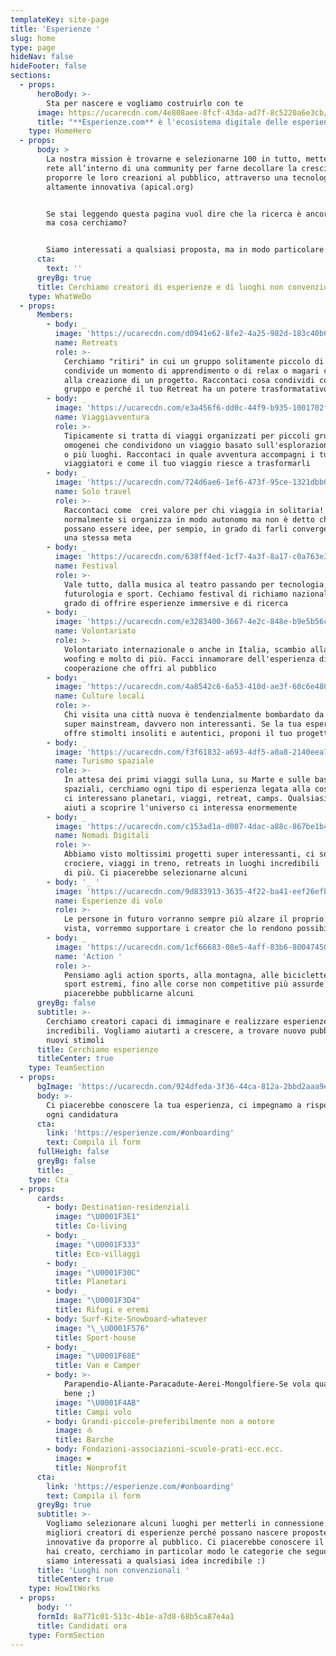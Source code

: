 ```yaml
---
templateKey: site-page
title: 'Esperienze '
slug: home
type: page
hideNav: false
hideFooter: false
sections:
  - props:
      heroBody: >-
        Sta per nascere e vogliamo costruirlo con te
      image: https://ucarecdn.com/4e808aee-8fcf-43da-ad7f-8c5220a6e3cb/-/crop/1110x1234/122,408/-/preview/
      title: "**Esperienze.com** è l'ecosistema digitale delle esperienze trasformative."
    type: HomeHero
  - props:
      body: >
        La nostra mission è trovarne e selezionarne 100 in tutto, metterli in
        rete all’interno di una community per farne decollare la crescita e
        proporre le loro creazioni al pubblico, attraverso una tecnologia
        altamente innovativa (apical.org)


        Se stai leggendo questa pagina vuol dire che la ricerca è ancora aperta,
        ma cosa cerchiamo?


        Siamo interessati a qualsiasi proposta, ma in modo particolare a queste:
      cta:
        text: ''
      greyBg: true
      title: Cerchiamo creatori di esperienze e di luoghi non convenzionali
    type: WhatWeDo
  - props:
      Members:
        - body: _
          image: 'https://ucarecdn.com/d0941e62-8fe2-4a25-982d-183c40b0a0d6/'
          name: Retreats
          role: >-
            Cerchiamo "ritiri" in cui un gruppo solitamente piccolo di persone
            condivide un momento di apprendimento o di relax o magari collabora
            alla creazione di un progetto. Raccontaci cosa condividi con il tuo
            gruppo e perché il tuo Retreat ha un potere trasformatativo
        - body: _
          image: 'https://ucarecdn.com/e3a456f6-dd0c-44f9-b935-1001702f4ab6/'
          name: Viaggiavventura
          role: >-
            Tipicamente si tratta di viaggi organizzati per piccoli gruppi
            omogenei che condividono un viaggio basato sull'esplorazione di uno
            o più luoghi. Raccontaci in quale avventura accompagni i tuoi
            viaggiatori e come il tuo viaggio riesce a trasformarli
        - body: _
          image: 'https://ucarecdn.com/724d6ae6-1ef6-473f-95ce-1321dbb042e0/'
          name: Solo travel
          role: >-
            Raccontaci come  crei valore per chi viaggia in solitaria! Chi li fa
            normalmente si organizza in modo autonomo ma non è detto che non ci
            possano essere idee, per sempio, in grado di farli convergere verso
            una stessa meta
        - body: _
          image: 'https://ucarecdn.com/638ff4ed-1cf7-4a3f-8a17-c0a763e3aaa0/'
          name: Festival
          role: >-
            Vale tutto, dalla musica al teatro passando per tecnologia,
            futurologia e sport. Cechiamo festival di richiamo nazionale in
            grado di offrire esperienze immersive e di ricerca
        - body: _
          image: 'https://ucarecdn.com/e3283400-3667-4e2c-848e-b9e5b56c4b98/'
          name: Volontariato
          role: >-
            Volontariato internazionale o anche in Italia, scambio alla pari,
            woofing e molto di più. Facci innamorare dell'esperienza di
            cooperazione che offri al pubblico
        - body: _
          image: 'https://ucarecdn.com/4a8542c6-6a53-410d-ae3f-60c6e480c594/'
          name: Culture locali
          role: >-
            Chi visita una città nuova è tendenzialmente bombardato da offerte
            super mainstream, davvero non interessanti. Se la tua esperienza
            offre stimolti insoliti e autentici, proponi il tuo progetto  
        - body: _
          image: 'https://ucarecdn.com/f3f61832-a693-4df5-a0a8-2140eea7d918/'
          name: Turismo spaziale
          role: >-
            In attesa dei primi viaggi sulla Luna, su Marte e sulle basi
            spaziali, cerchiamo ogni tipo di esperienza legata alla cosmologia,
            ci interessano planetari, viaggi, retreat, camps. Qualsiasi cosa che
            aiuti a scoprire l'universo ci interessa enormemente
        - body: _
          image: 'https://ucarecdn.com/c153ad1a-d007-4dac-a88c-867be1b4659c/'
          name: Nomadi Digitali
          role: >-
            Abbiamo visto moltissimi progetti super interessanti, ci sono
            crociere, viaggi in treno, retreats in luoghi incredibili  e molto
            di più. Ci piacerebbe selezionarne alcuni 
        - body: '_ '
          image: 'https://ucarecdn.com/9d833913-3635-4f22-ba41-eef26efb277e/'
          name: Esperienze di volo
          role: >-
            Le persone in futuro vorranno sempre più alzare il proprio punto di
            vista, vorremmo supportare i creator che lo rendono possibile
        - body: _
          image: 'https://ucarecdn.com/1cf66683-08e5-4aff-83b6-800474504d64/'
          name: 'Action '
          role: >-
            Pensiamo agli action sports, alla montagna, alle biciclette e agli
            sport estremi, fino alle corse non competitive più assurde. Ci
            piacerebbe pubblicarne alcuni
      greyBg: false
      subtitle: >-
        Cerchiamo creatori capaci di immaginare e realizzare esperienze
        incredibili. Vogliamo aiutarti a crescere, a trovare nuovo pubblico e
        nuovi stimoli
      title: Cerchiamo esperienze
      titleCenter: true
    type: TeamSection
  - props:
      bgImage: 'https://ucarecdn.com/924dfeda-3f36-44ca-812a-2bbd2aaa9eaa/'
      body: >-
        Ci piacerebbe conoscere la tua esperienza, ci impegnamo a rispondere a
        ogni candidatura
      cta:
        link: 'https://esperienze.com/#onboarding'
        text: Compila il form
      fullHeigh: false
      greyBg: false
      title: _
    type: Cta
  - props:
      cards:
        - body: Destination-residenziali
          image: "\U0001F3E1"
          title: Co-living
        - body: _
          image: "\U0001F333"
          title: Eco-villaggi
        - body: _
          image: "\U0001F30C"
          title: Planetari
        - body: _
          image: "\U0001F3D4"
          title: Rifugi e eremi
        - body: Surf-Kite-Snowboard-whatever
          image: "\_\U0001F576"
          title: Sport-house
        - body: _
          image: "\U0001F68E"
          title: Van e Camper
        - body: >-
            Parapendio-Aliante-Paracadute-Aerei-Mongolfiere-Se vola qualcosa va
            bene ;)
          image: "\U0001F4AB"
          title: Campi volo
        - body: Grandi-piccole-preferibilmente non a motore
          image: ⛵️
          title: Barche
        - body: Fondazioni-associazioni-scuole-prati-ecc.ecc.
          image: ❤️
          title: Nonprofit
      cta:
        link: 'https://esperienze.com/#onboarding'
        text: Compila il form
      greyBg: true
      subtitle: >-
        Vogliamo selezionare alcuni luoghi per metterli in connessione con i
        migliori creatori di esperienze perché possano nascere proposte
        innovative da proporre al pubblico. Ci piacerebbe conoscere il luogo che
        hai creato, cerchiamo in particolar modo le categorie che seguono ma
        siamo interessati a qualsiasi idea incredibile :)
      title: 'Luoghi non convenzionali '
      titleCenter: true
    type: HowItWorks
  - props:
      body: ''
      formId: 8a771c01-513c-4b1e-a7d8-68b5ca87e4a1
      title: Candidati ora
    type: FormSection
---
```


